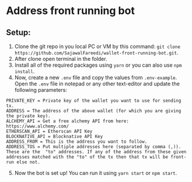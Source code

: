 # Address front running bot

## Setup:
1. Clone the git repo in you local PC or VM by this command: `git clone https://github.com/SajawalFareedi/wallet-front-running-bot.git`.
2. After clone open terminal in the folder.
3. Install all of the required packages using `yarn` or you can also use `npm install`.
4. Now, create a new `.env` file and copy the values from `.env-example`. Open the `.env` file in notepad or any other text-editor and update the following parameters:

```env
PRIVATE_KEY = Private key of the wallet you want to use for sending tx.
ADDRESS = The address of the above wallet (for which you are giving the private key).
ALCHEMY_API = Get a free alchemy API from here: https://www.alchemy.com/
ETHERSCAN_API = Etherscan API Key
BLOCKNATIVE_API = Blocknative API Key
ADDRESS_FROM = This is the address you want to follow.
ADDRESS_TOS = Put multiple addresses here (separated by comma (,)). These are the  "to" addresses. If any of the address from these given addresses matched with the "to" of the tx then that tx will be front-run else not.
```

5. Now the bot is set up! You can run it using `yarn start` or `npm start`.
